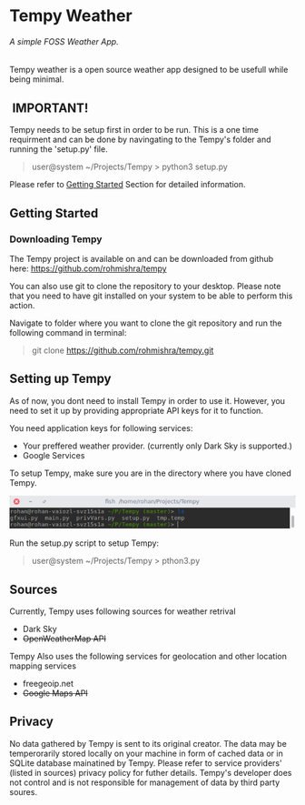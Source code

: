 # Tempy Weather

###### A simple FOSS Weather App.

Tempy weather is a open source weather app designed to be usefull while being minimal.

##  IMPORTANT!

Tempy needs to be setup first in order to be run. This is a one time requirment and can be done by navingating to the Tempy's folder and running the 'setup.py' file.

> user@system ~/Projects/Tempy > python3 setup.py

Please refer to [Getting Started](#getting-started) Section for detailed information.

## Getting Started

### Downloading Tempy

The Tempy project is available on and can be downloaded from github here: https://github.com/rohmishra/tempy

You can also use git to clone the repository to your desktop. Please note that you need to have git installed on your system to be able to perform this action.

Navigate to folder where you want to clone the git repository and run the following command in terminal:

> git clone https://github.com/rohmishra/tempy.git

## Setting up Tempy

As of now, you dont need to install Tempy in order to use it. However, you need to set it up by providing appropriate API keys for it to function.

You need application keys for following services:

*   Your preffered weather provider. (currently only Dark Sky is supported.)
*   Google Services

To setup Tempy, make sure you are in the directory where you have cloned Tempy.

![](docs/img/term-ls.png?nocache2650=1481364119163)  

Run the setup.py script to setup Tempy:

> user@system ~/Projects/Tempy > pthon3.py

## Sources

Currently, Tempy uses following sources for weather retrival

*   Dark Sky
*   <strike>OpenWeatherMap API</strike>

Tempy Also uses the following services for geolocation and other location mapping services

*   freegeoip.net
*   <strike>Google Maps API</strike>

## Privacy

No data gathered by Tempy is sent to its original creator. The data may be temperorarily stored locally on your machine in form of cached data or in SQLite database mainatined by Tempy. Please refer to service providers' (listed in sources) privacy policy for futher details. Tempy's developer does not control and is not responsible for management of data by third party soures.